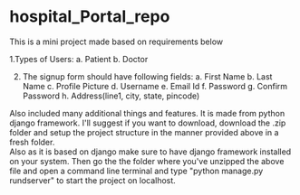 # hospital_Portal_repo

This is a mini project made based on requirements below

1.Types of Users:
a. Patient
b. Doctor

2. The signup form should have following fields:
a. First Name
b. Last Name
c. Profile Picture
d. Username
e. Email Id
f. Password
g. Confirm Password
h. Address(line1, city, state, pincode)

Also included many additional things and features. It is made from python django framework. I'll suggest if you want to download, download the .zip folder and setup the project structure in the manner provided above in a fresh folder.  
Also as it is based on django make sure to have django framework installed on your system. Then go the the folder where you've unzipped the above file and open a command line terminal and type "python manage.py rundserver" to start the project on localhost. 
